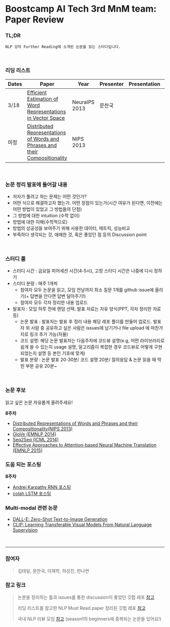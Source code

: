 # Boostcamp AI Tech 3rd MnM team: Paper Review
### TL;DR
```
NLP 강의 Further Reading에 소개된 논문을 읽는 스터디입니다. 
```

<br/>

### 리딩 리스트

| Dates | Paper                                                                                                           | Year          | Presenter | Presentation | Code |
|-------|-----------------------------------------------------------------------------------------------------------------|---------------|-----------|--------------|----------------|
| 3/18 | [Efficient Estimation of Word Representations in Vector Space](https://arxiv.org/abs/1301.3781) | NeuraIPS 2013 | 문찬국 |  |                |
| 미정  | [Distributed Representations of Words and Phrases and their Compositionality](https://arxiv.org/abs/1310.4546) | NIPS 2013 |           |              |                |

<br/>


### 논문 정리 발표에 들어갈 내용
* 저자가 풀려고 하는 문제는 어떤 것인가?
* 어떤 식으로 해결하고자 했는가. 어떤 장점이 있는가(시간 여유가 된다면, 이전에는 어떤 방법이 있었고 그 방법들의 단점)
* 그 방법에 대한 intuition (수학 없이)
* 방법에 대한 이해(수학적으로)
* 방법의 성공성을 보여주기 위해 사용한 데이터, 메트릭, 성능비교
* 부족하다 생각되는 것, 애매한 것, 혹은 좋았던 점 등의 Discussion point

<br/>

### 스터디 룰
* 스터디 시간 : 금요일 피어세션 시간(4-5시), 고정 스터디 시간은 나중에 다시 정하기  
* 스터디 분량 : 매주 1개씩 
    * 참여자 모두 논문을 읽고, 모임 전날까지 최소 질문 1개를 github issue에 올리기(+ 답변을 안다면 답변 달아주기!)
    * 참여자 모두 각자 정리한 내용 업로드
* 발표자 : 모임 하루 전에 랜덤 선택. 발표 자료는 자유 양식(PPT, 각자 정리한 자료 등)
    * 논문 발표 : 발표자는 발표 후 정리 내용 해당 레포 폴더를 만들어 업로드. 발표자 외 사람 중 공유하고 싶은 사람은 issues에 남기거나 file upload 에 마찬가지로 링크 추가 가능(자율)
    * 코드 설명: 해당 논문 발표자는 다음주차에 코드뷰 설명(e.g, 어떤 라이브러리로 쉽게 쓸 수 있는지 usage 설명, 알고리즘이 복잡한 경우 코드뷰로 어떻게 구현되었는지 설명 등 본인 기호에 맞게)
    * 발표 분량 : 논문 발표 20-30분/ 코드 설명 20분/ 질의응답 & 논문 읽을 때 막힌 부분 공유 20분~

<br/>

### 논문 후보
읽고 싶은 논문 자유롭게 올려주세요!

**8주차**

- [Distributed Representations of Words and Phrases and their Compositionality(NIPS 2013)](https://arxiv.org/abs/1310.4546)
- [GloVe (EMNLP 2014)](https://aclanthology.org/D14-1162/)
- [Seq2Seq (ICML 2014)](https://arxiv.org/abs/1409.3215)
- [Effective Approaches to Attention-based Neural Machine Translation (EMNLP 2015)](https://arxiv.org/abs/1508.04025)


### 도움 되는 포스팅

**8주차**

- [Andrej Karpathy RNN 포스팅](http://karpathy.github.io/2015/05/21/rnn-effectiveness/)
- [colah LSTM 포스팅](http://colah.github.io/posts/2015-08-Understanding-LSTMs/)

### Multi-modal 관련 논문
- [DALL-E: Zero-Shot Text-to-Image Generation](https://arxiv.org/abs/2102.12092)
- [CLIP: Learning Transferable Visual Models From Natural Language Supervision](https://arxiv.org/abs/2103.00020)

<br/>



---

### 참여자
> 김태일, 문찬국, 이재학, 하성진, 한나연

### 참고 링크
> 논문을 정리하는 틀과 issues를 통한 discussion이 좋았던 깃헙 레포 [참고](https://github.com/eubinecto/k4ji_ai/issues)
> 
> 리딩 리스트를 참고한 NLP Must Read paper 정리된 깃헙 레포 [참고](https://github.com/mhagiwara/100-nlp-papers)
> 
> 국내 NLP 리뷰 모임 [참고](https://github.com/jiphyeonjeon) (season1의 beginners에 중복되는 논문들 있어요!)
    
<!-- <details>
    <summary>기본 룰</summary>
    Foldable Content[enter image description here][1]
</details> -->
